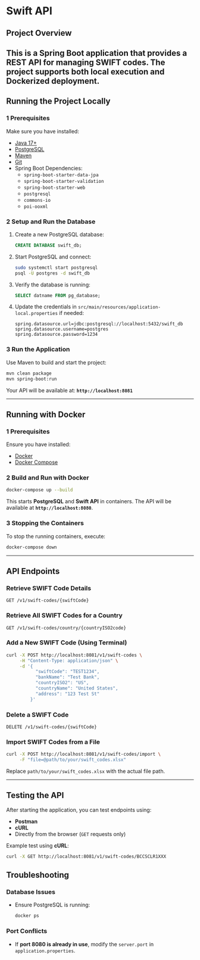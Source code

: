 # Swift API

## Project Overview
This is a **Spring Boot application** that provides a REST API for managing SWIFT codes. The project supports both **local execution** and **Dockerized deployment**.
---

## Running the Project Locally
### **1 Prerequisites**
Make sure you have installed:
- [Java 17+](https://adoptopenjdk.net/)
- [PostgreSQL](https://www.postgresql.org/)
- [Maven](https://maven.apache.org/)
- [Git](https://git-scm.com/)
- Spring Boot Dependencies:
  - `spring-boot-starter-data-jpa`
  - `spring-boot-starter-validation`
  - `spring-boot-starter-web`
  - `postgresql`
  - `commons-io`
  - `poi-ooxml`
 
### **2 Setup and Run the Database**
1. Create a new PostgreSQL database:
   ```sql
   CREATE DATABASE swift_db;
   ```
2. Start PostgreSQL and connect:
   ```bash
   sudo systemctl start postgresql
   psql -U postgres -d swift_db
   ```
3. Verify the database is running:
   ```sql
   SELECT datname FROM pg_database;
   ```
4. Update the credentials in `src/main/resources/application-local.properties` if needed:
   ```properties
   spring.datasource.url=jdbc:postgresql://localhost:5432/swift_db
   spring.datasource.username=postgres
   spring.datasource.password=1234
   ```

### **3 Run the Application**
Use Maven to build and start the project:
  ```bash
  mvn clean package
  mvn spring-boot:run
```
Your API will be available at: **`http://localhost:8081`**

---

## Running with Docker
### **1 Prerequisites**
Ensure you have installed:
  - [Docker](https://www.docker.com/)
  - [Docker Compose](https://docs.docker.com/compose/install/)

### **2 Build and Run with Docker**
  ```bash
  docker-compose up --build
  ```
This starts **PostgreSQL** and **Swift API** in containers. The API will be available at **`http://localhost:8080`**.

### **3 Stopping the Containers**
To stop the running containers, execute:
  ```bash
  docker-compose down
  ```

---

## API Endpoints
### **Retrieve SWIFT Code Details**
  ```http
  GET /v1/swift-codes/{swiftCode}
  ```

### **Retrieve All SWIFT Codes for a Country**
  ```http
  GET /v1/swift-codes/country/{countryISO2code}
  ```

### **Add a New SWIFT Code** (Using Terminal)
  ```bash
  curl -X POST http://localhost:8081/v1/swift-codes \
       -H "Content-Type: application/json" \
       -d '{
             "swiftCode": "TEST1234",
             "bankName": "Test Bank",
             "countryISO2": "US",
             "countryName": "United States",
             "address": "123 Test St"
           }'
  ```
### **Delete a SWIFT Code**
  ```http
  DELETE /v1/swift-codes/{swiftCode}
  ```

### **Import SWIFT Codes from a File**
  ```bash
  curl -X POST http://localhost:8081/v1/swift-codes/import \
       -F "file=@path/to/your/swift_codes.xlsx"
  ```
Replace `path/to/your/swift_codes.xlsx` with the actual file path.

---
## Testing the API
After starting the application, you can test endpoints using:
  - **Postman**
  - **cURL**
  - Directly from the browser (`GET` requests only)

Example test using **cURL**:
  ```bash
  curl -X GET http://localhost:8081/v1/swift-codes/BCCSCLR1XXX
  ```

## Troubleshooting
### **Database Issues**
- Ensure PostgreSQL is running:
  ```bash
  docker ps
  ```

### **Port Conflicts**
- If **port 8080 is already in use**, modify the `server.port` in `application.properties`.



